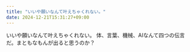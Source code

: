 ```yaml
---
title: "いいや願いなんて叶えちゃくれない。"
date: 2024-12-21T15:31:27+09:00
---
```

いいや願いなんて叶えちゃくれない。
体、言葉、機械、AIなんて四つの伝言だ。まともなもんが出ると思うのか？

